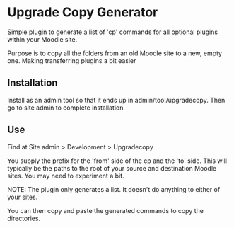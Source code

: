 # Upgrade Copy Generator

Simple plugin to generate a list of 'cp' commands for all optional plugins 
within your Moodle site. 

Purpose is to copy all the folders from an old Moodle site to a new, empty
one. Making transferring plugins a bit easier

## Installation

Install as an admin tool so that it ends up in admin/tool/upgradecopy. Then go to site admin
to complete installation

## Use

Find at Site admin > Development > Upgradecopy

You supply the prefix for the 'from' side of the cp and the 'to' side. This will typically be 
the paths to the root of your source and destination Moodle sites. You may need to experiment a bit.

NOTE: The plugin only generates a list. It doesn't do anything to either of your sites. 

You can then copy and paste the generated commands to copy the directories.
